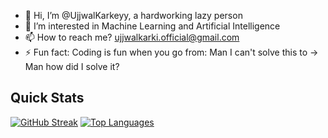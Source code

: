 - 👋 Hi, I’m @UjjwalKarkeyy, a hardworking lazy person
- 👀 I’m interested in Machine Learning and Artificial Intelligence
- 📫 How to reach me? ujjwalkarki.official@gmail.com
- ⚡ Fun fact: Coding is fun when you go from: Man I can't solve this to -> Man how did I solve it?

<!---
UjjwalKarkeyy/UjjwalKarkeyy is a ✨ special ✨ repository because its `README.md` (this file) appears on your GitHub profile.
You can click the Preview link to take a look at your changes.
--->
<!--- ![Anurag's GitHub stats](https://github-readme-stats.vercel.app/api?username=UjjwalKarkeyy&show_icons=true&theme=radical) --->


## Quick Stats

[![GitHub Streak](https://streak-stats.demolab.com?user=UjjwalKarkeyy)](https://git.io/streak-stats)
[![Top Languages](https://github-readme-stats.vercel.app/api/top-langs/?username=UjjwalKarkeyy&layout=compact&theme=dark)](https://github.com/anuraghazra/github-readme-stats)


